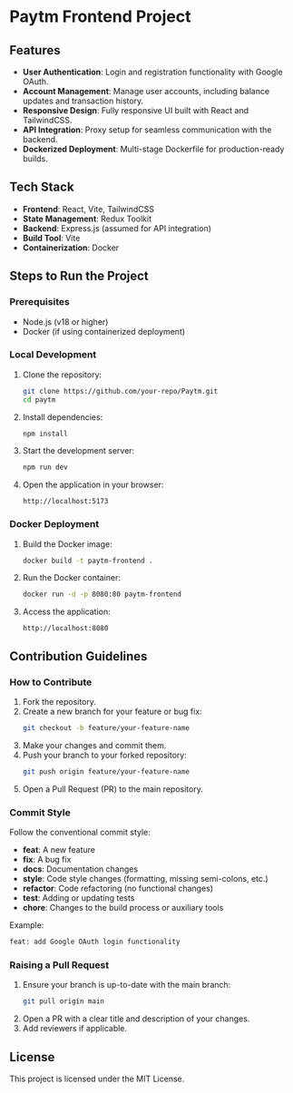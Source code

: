 # Paytm Frontend Project

## Features
- **User Authentication**: Login and registration functionality with Google OAuth.
- **Account Management**: Manage user accounts, including balance updates and transaction history.
- **Responsive Design**: Fully responsive UI built with React and TailwindCSS.
- **API Integration**: Proxy setup for seamless communication with the backend.
- **Dockerized Deployment**: Multi-stage Dockerfile for production-ready builds.

## Tech Stack
- **Frontend**: React, Vite, TailwindCSS
- **State Management**: Redux Toolkit
- **Backend**: Express.js (assumed for API integration)
- **Build Tool**: Vite
- **Containerization**: Docker

## Steps to Run the Project

### Prerequisites
- Node.js (v18 or higher)
- Docker (if using containerized deployment)

### Local Development
1. Clone the repository:
   ```bash
   git clone https://github.com/your-repo/Paytm.git
   cd paytm
   ```
2. Install dependencies:
   ```bash
   npm install
   ```
3. Start the development server:
   ```bash
   npm run dev
   ```
4. Open the application in your browser:
   ```
   http://localhost:5173
   ```

### Docker Deployment
1. Build the Docker image:
   ```bash
   docker build -t paytm-frontend .
   ```
2. Run the Docker container:
   ```bash
   docker run -d -p 8080:80 paytm-frontend
   ```
3. Access the application:
   ```
   http://localhost:8080
   ```

## Contribution Guidelines

### How to Contribute
1. Fork the repository.
2. Create a new branch for your feature or bug fix:
   ```bash
   git checkout -b feature/your-feature-name
   ```
3. Make your changes and commit them.
4. Push your branch to your forked repository:
   ```bash
   git push origin feature/your-feature-name
   ```
5. Open a Pull Request (PR) to the main repository.

### Commit Style
Follow the conventional commit style:
- **feat**: A new feature
- **fix**: A bug fix
- **docs**: Documentation changes
- **style**: Code style changes (formatting, missing semi-colons, etc.)
- **refactor**: Code refactoring (no functional changes)
- **test**: Adding or updating tests
- **chore**: Changes to the build process or auxiliary tools

Example:
```bash
feat: add Google OAuth login functionality
```

### Raising a Pull Request
1. Ensure your branch is up-to-date with the main branch:
   ```bash
   git pull origin main
   ```
2. Open a PR with a clear title and description of your changes.
3. Add reviewers if applicable.

## License
This project is licensed under the MIT License.
